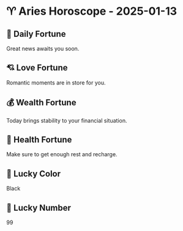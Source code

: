 # ♈ Aries Horoscope - 2025-01-13

## 🎯 Daily Fortune

Great news awaits you soon.

## 💘 Love Fortune

Romantic moments are in store for you.

## 💰 Wealth Fortune

Today brings stability to your financial situation.

## 🌱 Health Fortune

Make sure to get enough rest and recharge.

## 🎨 Lucky Color

Black

## 🔢 Lucky Number

99
